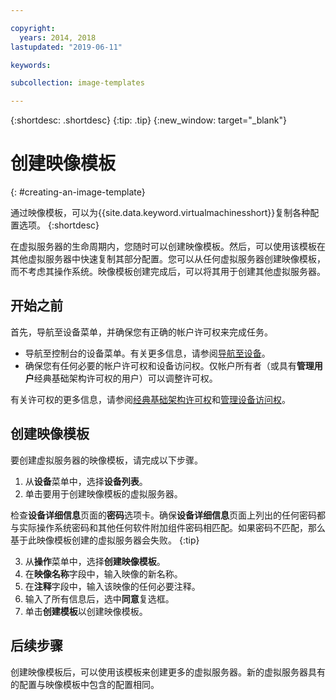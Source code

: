 ```yaml
---

copyright:
  years: 2014, 2018
lastupdated: "2019-06-11"

keywords:

subcollection: image-templates

---
```


{:shortdesc: .shortdesc}
{:tip: .tip}
{:new_window: target="_blank"}


# 创建映像模板
{: #creating-an-image-template}

通过映像模板，可以为{{site.data.keyword.virtualmachinesshort}}复制各种配置选项。
{:shortdesc}

在虚拟服务器的生命周期内，您随时可以创建映像模板。然后，可以使用该模板在其他虚拟服务器中快速复制其部分配置。您可以从任何虚拟服务器创建映像模板，而不考虑其操作系统。映像模板创建完成后，可以将其用于创建其他虚拟服务器。

## 开始之前
首先，导航至设备菜单，并确保您有正确的帐户许可权来完成任务。

* 导航至控制台的设备菜单。有关更多信息，请参阅[导航至设备](/docs/infrastructure/image-templates?topic=virtual-servers-navigating-devices)。
* 确保您有任何必要的帐户许可权和设备访问权。仅帐户所有者（或具有**管理用户**经典基础架构许可权的用户）可以调整许可权。

有关许可权的更多信息，请参阅[经典基础架构许可权](/docs/iam?topic=iam-infrapermission#infrapermission)和[管理设备访问权](/docs/vsi?topic=virtual-servers-managing-device-access)。

## 创建映像模板

要创建虚拟服务器的映像模板，请完成以下步骤。

1. 从**设备**菜单中，选择**设备列表**。
2. 单击要用于创建映像模板的虚拟服务器。

  检查**设备详细信息**页面的**密码**选项卡。确保**设备详细信息**页面上列出的任何密码都与实际操作系统密码和其他任何软件附加组件密码相匹配。如果密码不匹配，那么基于此映像模板创建的虚拟服务器会失败。
  {:tip}

3. 从**操作**菜单中，选择**创建映像模板**。
4. 在**映像名称**字段中，输入映像的新名称。
5. 在**注释**字段中，输入该映像的任何必要注释。
6. 输入了所有信息后，选中**同意**复选框。
7. 单击**创建模板**以创建映像模板。

## 后续步骤

创建映像模板后，可以使用该模板来创建更多的虚拟服务器。新的虚拟服务器具有的配置与映像模板中包含的配置相同。
